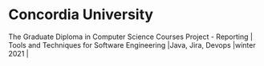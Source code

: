 # Concordia University
The Graduate Diploma in Computer Science Courses
Project - Reporting
| Tools and Techniques for Software Engineering         |Java, Jira, Devops    |winter 2021   |


